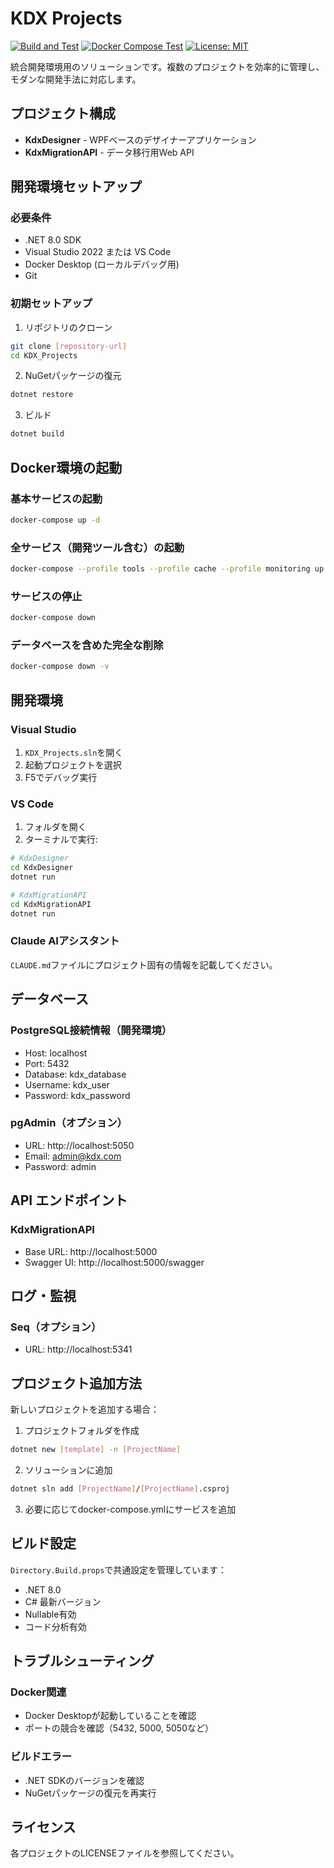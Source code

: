 # KDX Projects

[![Build and Test](https://github.com/[organization]/KDX_Projects/actions/workflows/build.yml/badge.svg)](https://github.com/[organization]/KDX_Projects/actions/workflows/build.yml)
[![Docker Compose Test](https://github.com/[organization]/KDX_Projects/actions/workflows/docker.yml/badge.svg)](https://github.com/[organization]/KDX_Projects/actions/workflows/docker.yml)
[![License: MIT](https://img.shields.io/badge/License-MIT-yellow.svg)](https://opensource.org/licenses/MIT)

統合開発環境用のソリューションです。複数のプロジェクトを効率的に管理し、モダンな開発手法に対応します。

## プロジェクト構成

- **KdxDesigner** - WPFベースのデザイナーアプリケーション
- **KdxMigrationAPI** - データ移行用Web API

## 開発環境セットアップ

### 必要条件

- .NET 8.0 SDK
- Visual Studio 2022 または VS Code
- Docker Desktop (ローカルデバッグ用)
- Git

### 初期セットアップ

1. リポジトリのクローン
```bash
git clone [repository-url]
cd KDX_Projects
```

2. NuGetパッケージの復元
```bash
dotnet restore
```

3. ビルド
```bash
dotnet build
```

## Docker環境の起動

### 基本サービスの起動
```bash
docker-compose up -d
```

### 全サービス（開発ツール含む）の起動
```bash
docker-compose --profile tools --profile cache --profile monitoring up -d
```

### サービスの停止
```bash
docker-compose down
```

### データベースを含めた完全な削除
```bash
docker-compose down -v
```

## 開発環境

### Visual Studio
1. `KDX_Projects.sln`を開く
2. 起動プロジェクトを選択
3. F5でデバッグ実行

### VS Code
1. フォルダを開く
2. ターミナルで実行:
```bash
# KdxDesigner
cd KdxDesigner
dotnet run

# KdxMigrationAPI
cd KdxMigrationAPI
dotnet run
```

### Claude AIアシスタント
`CLAUDE.md`ファイルにプロジェクト固有の情報を記載してください。

## データベース

### PostgreSQL接続情報（開発環境）
- Host: localhost
- Port: 5432
- Database: kdx_database
- Username: kdx_user
- Password: kdx_password

### pgAdmin（オプション）
- URL: http://localhost:5050
- Email: admin@kdx.com
- Password: admin

## API エンドポイント

### KdxMigrationAPI
- Base URL: http://localhost:5000
- Swagger UI: http://localhost:5000/swagger

## ログ・監視

### Seq（オプション）
- URL: http://localhost:5341

## プロジェクト追加方法

新しいプロジェクトを追加する場合：

1. プロジェクトフォルダを作成
```bash
dotnet new [template] -n [ProjectName]
```

2. ソリューションに追加
```bash
dotnet sln add [ProjectName]/[ProjectName].csproj
```

3. 必要に応じてdocker-compose.ymlにサービスを追加

## ビルド設定

`Directory.Build.props`で共通設定を管理しています：
- .NET 8.0
- C# 最新バージョン
- Nullable有効
- コード分析有効

## トラブルシューティング

### Docker関連
- Docker Desktopが起動していることを確認
- ポートの競合を確認（5432, 5000, 5050など）

### ビルドエラー
- .NET SDKのバージョンを確認
- NuGetパッケージの復元を再実行

## ライセンス

各プロジェクトのLICENSEファイルを参照してください。